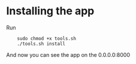 # Installing the app

Run
```
    sudo chmod +x tools.sh
    ./tools.sh install
```

And now you can see the app on the 0.0.0.0:8000
